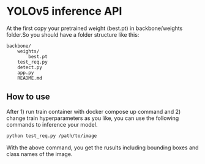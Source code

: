 # YOLOv5 inference API
At the first copy your pretrained weight (best.pt) in backbone/weights folder.So you should have a folder structure like this:

    backbone/
        weights/
            best.pt
        test_req.py
        detect.py
        app.py
        README.md

## How to use
After 1) run train container with docker compose up command and 2) change train hyperparameters as you like, you can use the following commands to inference  your model.

```bash
python test_req.py /path/to/image
```
With the above command, you get the rusults including bounding boxes and class names of the image.

